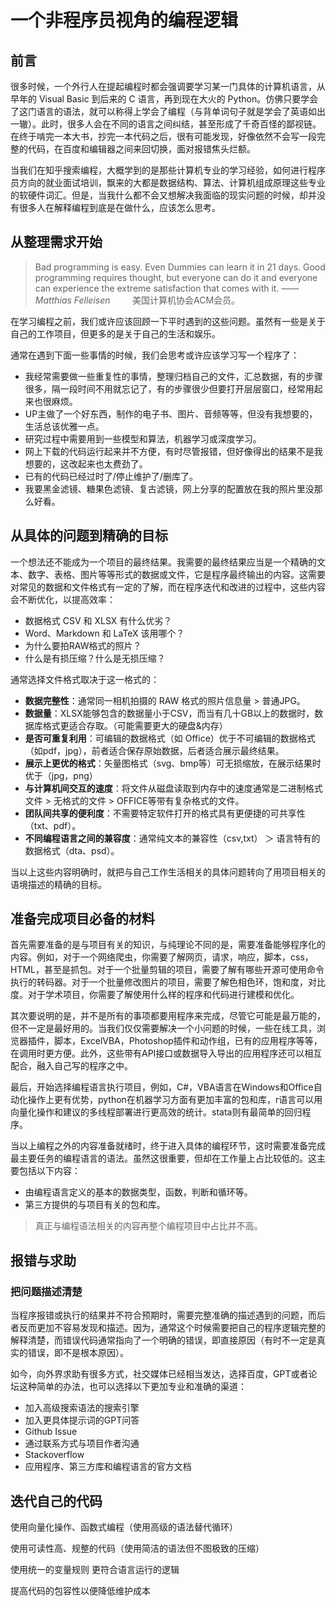 # 一个非程序员视角的编程逻辑
## 前言
很多时候，一个外行人在提起编程时都会强调要学习某一门具体的计算机语言，从早年的 Visual Basic 到后来的 C 语言，再到现在大火的 Python。仿佛只要学会了这门语言的语法，就可以称得上学会了编程（与背单词句子就是学会了英语如出一辙）。此时，很多人会在不同的语言之间纠结，甚至形成了千奇百怪的鄙视链。在终于啃完一本大书，抄完一本代码之后，很有可能发现，好像依然不会写一段完整的代码，在百度和编辑器之间来回切换，面对报错焦头烂额。

当我们在知乎搜索编程，大概学到的是那些计算机专业的学习经验，如何进行程序员方向的就业面试培训，飘来的大都是数据结构、算法、计算机组成原理这些专业的软硬件词汇。但是，当我什么都不会又想解决我面临的现实问题的时候，却并没有很多人在解释编程到底是在做什么，应该怎么思考。
## 从整理需求开始

>Bad programming is easy. Even Dummies can learn it in 21 days. Good programming requires thought, but everyone can do it and everyone can experience the extreme satisfaction that comes with it.
>—— *Matthias Felleisen*    &nbsp; &nbsp; &nbsp; &nbsp;   美国计算机协会ACM会员。


在学习编程之前，我们或许应该回顾一下平时遇到的这些问题。虽然有一些是关于自己的工作项目，但更多的是关于自己的生活和娱乐。

通常在遇到下面一些事情的时候，我们会思考或许应该学习写一个程序了：
- 我经常需要做一些重复性的事情，整理归档自己的文件，汇总数据，有的步骤很多，隔一段时间不用就忘记了，有的步骤很少但要打开层层窗口，经常用起来也很麻烦。
- UP主做了一个好东西，制作的电子书、图片、音频等等，但没有我想要的，生活总该优雅一点。
- 研究过程中需要用到一些模型和算法，机器学习或深度学习。
- 网上下载的代码运行起来并不方便，有时尽管报错，但好像得出的结果不是我想要的，这改起来也太费劲了。
- 已有的代码已经过时了/停止维护了/删库了。
- 我要黑金滤镜、糖果色滤镜、复古滤镜，网上分享的配置放在我的照片里没那么好看。

## 从具体的问题到精确的目标
一个想法还不能成为一个项目的最终结果。我需要的最终结果应当是一个精确的文本、数字、表格、图片等等形式的数据或文件，它是程序最终输出的内容。这需要对常见的数据和文件格式有一定的了解，而在程序迭代和改进的过程中，这些内容会不断优化，以提高效率：
- 数据格式 CSV 和 XLSX 有什么优劣？
- Word、Markdown 和 LaTeX 该用哪个？
- 为什么要拍RAW格式的照片？
- 什么是有损压缩？什么是无损压缩？

通常选择文件格式取决于这一格式的：
- **数据完整性**：通常同一相机拍摄的 RAW 格式的照片信息量 > 普通JPG。
- **数据量**：XLSX能够包含的数据量小于CSV，而当有几十GB以上的数据时，数据库格式更适合存取。（可能需要更大的硬盘&内存）
- **是否可重复利用**：可编辑的数据格式（如 Office）优于不可编辑的数据格式（如pdf，jpg），前者适合保存原始数据，后者适合展示最终结果。
- **展示上更优的格式**：矢量图格式（svg、bmp等）可无损缩放，在展示结果时优于（jpg，png）
- **与计算机间交互的速度**：将文件从磁盘读取到内存中的速度通常是二进制格式文件 > 无格式的文件 > OFFICE等带有复杂格式的文件。
- **团队间共享的便利度**：不需要特定软件打开的格式具有更便捷的可共享性（txt、pdf）。
- **不同编程语言之间的兼容度**：通常纯文本的兼容性（csv,txt） ＞ 语言特有的数据格式（dta、psd）。


当以上这些内容明确时，就把与自己工作生活相关的具体问题转向了用项目相关的语境描述的精确的目标。
## 准备完成项目必备的材料
首先需要准备的是与项目有关的知识，与纯理论不同的是，需要准备能够程序化的内容。例如，对于一个网络爬虫，你需要了解网页，请求，响应，脚本，css，HTML，甚至是抓包。对于一个批量剪辑的项目，需要了解有哪些开源可使用命令执行的转码器。对于一个批量修改图片的项目，需要了解色相色环，饱和度，对比度。对于学术项目，你需要了解使用什么样的程序和代码进行建模和优化。

其次要说明的是，并不是所有的事项都要用程序来完成，尽管它可能是最万能的，但不一定是最好用的。当我们仅仅需要解决一个小问题的时候，一些在线工具，浏览器插件，脚本，ExcelVBA，Photoshop插件和动作组，已有的应用程序等等，在调用时更方便。此外，这些带有API接口或数据导入导出的应用程序还可以相互配合，融入自己写的程序之中。

最后，开始选择编程语言执行项目，例如，C#，VBA语言在Windows和Office自动化操作上更有优势，python在机器学习方面有更加丰富的包和库，r语言可以用向量化操作和建议的多线程部署进行更高效的统计。stata则有最简单的回归程序。

当以上编程之外的内容准备就绪时，终于进入具体的编程环节，这时需要准备完成最主要任务的编程语言的语法。虽然这很重要，但却在工作量上占比较低的。这主要包括以下内容：
- 由编程语言定义的基本的数据类型，函数，判断和循环等。
- 第三方提供的与项目有关的包和库。

>真正与编程语法相关的内容再整个编程项目中占比并不高。


## 报错与求助

### 把问题描述清楚

当程序报错或执行的结果并不符合预期时，需要完整准确的描述遇到的问题，而后者反而更加不容易发现和描述。因为，通常这个时候需要把自己的程序逻辑完整的解释清楚，而错误代码通常指向了一个明确的错误，即直接原因（有时不一定是真实的错误，即不是根本原因）。

如今，向外界求助有很多方式，社交媒体已经相当发达，选择百度，GPT或者论坛这种简单的办法，也可以选择以下更加专业和准确的渠道：
- 加入高级搜索语法的搜索引擎
- 加入更具体提示词的GPT问答
- Github Issue
- 通过联系方式与项目作者沟通
- Stackoverflow
- 应用程序、第三方库和编程语言的官方文档


## 迭代自己的代码

使用向量化操作、函数式编程（使用高级的语法替代循环）

使用可读性高、规整的代码（使用简洁的语法但不图极致的压缩）

使用统一的变量规则更符合语言运行的逻辑

提高代码的包容性以便降低维护成本

